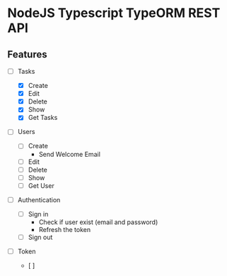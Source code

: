# NodeJS Typescript TypeORM REST API

## Features

- [ ] Tasks

  - [x] Create
  - [x] Edit
  - [x] Delete
  - [x] Show
  - [x] Get Tasks

- [ ] Users

  - [ ] Create
    - Send Welcome Email
  - [ ] Edit
  - [ ] Delete
  - [ ] Show
  - [ ] Get User

- [ ] Authentication

  - [ ] Sign in
    - Check if user exist (email and password)
    - Refresh the token
  - [ ] Sign out

- [ ] Token
  - [ ]
